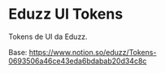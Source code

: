 # Eduzz UI Tokens

Tokens de UI da Eduzz.

Base:
https://www.notion.so/eduzz/Tokens-0693506a46ce43eda6bdabab20d34c8c

